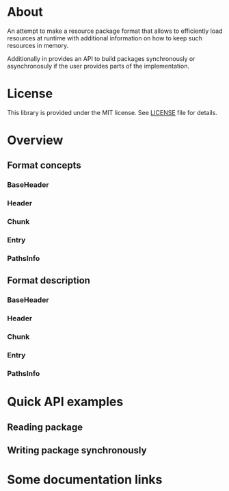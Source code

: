 # About

An attempt to make a resource package format that allows to efficiently load resources at runtime with additional information on how to keep such resources in memory.

Additionally in provides an API to build packages synchronously or asynchronosuly if the user provides parts of the implementation.

# License

This library is provided under the MIT license.
See [LICENSE](/LICENSE) file for details.

# Overview

## Format concepts

### BaseHeader
### Header
### Chunk
### Entry
### PathsInfo

## Format description

### BaseHeader
### Header
### Chunk
### Entry
### PathsInfo

# Quick API examples

## Reading package

## Writing package synchronously

# Some documentation links
